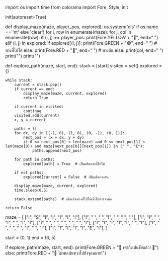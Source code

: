 import os
import time
from colorama import Fore, Style, init

init(autoreset=True)

def display_maze(maze, player_pos, explored):
    os.system('cls' if os.name == 'nt' else 'clear')
    for i, row in enumerate(maze):
        for j, col in enumerate(row):
            if (i, j) == player_pos:
                print(Fore.YELLOW + "🐢", end=" ")
            elif (i, j) in explored:
                if explored[(i, j)]:
                    print(Fore.GREEN + "🟢", end=" ")  # ทางที่ไปได้
                else:
                    print(Fore.RED + "🔴", end=" ")  # ทางตัน
            else:
                print(col, end=" ")
        print("")
    print("")

def explore_path(maze, start, end):
    stack = [start]
    visited = set()
    explored = {}

    while stack:
        current = stack.pop()
        if current == end:
            display_maze(maze, current, explored)
            return True
        
        if current in visited:
            continue
        visited.add(current)
        x, y = current

        paths = []
        for dx, dy in [(-1, 0), (1, 0), (0, -1), (0, 1)]:
            next_pos = (x + dx, y + dy)
            if 0 <= next_pos[0] < len(maze) and 0 <= next_pos[1] < len(maze[0]) and maze[next_pos[0]][next_pos[1]] in (" ", "E"):
                paths.append(next_pos)
        
        for path in paths:
            explored[path] = True  # เป็นเส้นทางที่ไปได้
        
        if not paths:
            explored[current] = False  # เป็นเส้นทางตัน
        
        display_maze(maze, current, explored)
        time.sleep(0.5)
        
        stack.extend(paths)  # เพิ่มเส้นทางที่ไปได้เข้าไปสำรวจต่อ
    
    return False

maze = [
    ["I", "S", "I", "I", "I", "I", "I"],
    ["I", " ", " ", "I", " ", " ", "I"],
    ["I", "I", " ", "I", " ", "I", "I"],
    ["I", " ", " ", " ", " ", " ", "I"],
    ["I", "I", "I", "I", "I", " ", "I"],
    ["I", " ", " ", " ", "I", " ", "I"],
    ["I", "I", "I", "I", "I", "E", "I"],
]

start = (0, 1)
end = (6, 5)

if explore_path(maze, start, end):
    print(Fore.GREEN + "🎉 เต่าถึงเส้นชัยแล้ว! 🎉")
else:
    print(Fore.RED + "🚫 ไม่พบเส้นทางไปยังจุดหมาย!")


